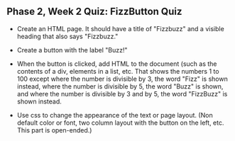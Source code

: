 ## Phase 2, Week 2 Quiz: FizzButton Quiz

* Create an HTML page. It should have a title of "Fizzbuzz" and a visible
heading that also says "Fizzbuzz."

* Create a button with the label "Buzz!"

* When the button is clicked, add HTML to the document (such as the contents
of a div, elements in a list, etc. That shows the numbers 1 to 100 except where
the number is divisible by 3, the word "Fizz" is shown instead, where the
number is divisible by 5, the word "Buzz" is shown, and where the number is
divisible by 3 and by 5, the word "FizzBuzz" is shown instead.

* Use css to change the appearance of the text or page layout. (Non default
color or font, two column layout with the button on the left, etc. This part
is open-ended.)
